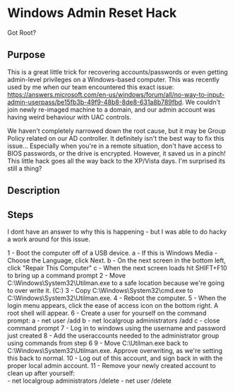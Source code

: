 # Windows Admin Reset Hack

Got Root?

## Purpose 

This is a great little trick for recovering accounts/passwords or even getting admin-level privileges on a Windows-based computer. This was recently used by me when our team encountered this exact issue: https://answers.microsoft.com/en-us/windows/forum/all/no-way-to-input-admin-userpass/be15fb3b-49f9-48b8-8de8-631a8b789fbd.  We couldn't join newly re-imaged machine to a domain, and our admin account was having weird behaviour with UAC controls. 

We haven't completely narrowed down the root cause, but it may be Group Policy related on our AD controller.  It definitely isn't the best way to fix this issue...  Especially when you're in a remote situation, don't have access to BIOS passwords, or the drive is encrypted.  However, it saved us in a pinch!  This little hack goes all the way back to the XP/Vista days. I'm surprised its still a thing?

## Description



## Steps
I dont have an answer to why this is happening - but I was able to do hacky a work around for this issue.

1 - Boot the computer off of a USB device.
     a - If this is Windows Media - Choose the Language, click Next.
     b - On the next screen in the bottom left, click "Repair This Computer"
     c - When the next screen loads hit SHIFT+F10 to bring up a command prompt
2 - Move C:\Windows\System32\Utilman.exe to a safe location because we're going to over write it. (C:\)
3 - Copy C:\Windows\System32\cmd.exe to C:\Windows\System32\Utilman.exe.
4 - Reboot the computer. 
5 - When the login menu appears, click the ease of access icon on the bottom right.  A root shell will appear.
6 - Create a user for yourself on the command prompt:
    a - net user <username> <password> /add
    b - net localgroup administrators <username> /add
    c - close command prompt
7 - Log in to windows using the username and password just created
8 - Add the useraccounts needed to the administrator group using commands from step 6
9 - Move C:\Utilman.exe back to C:\Windows\System32\Utilman.exe. Approve overwriting, as we're setting this back to normal.
10 - Log out of this account, and sign back in with the proper local admin account.
11 - Remove your newly created account to clean up after yourself:  
      - net localgroup administrators <username> /delete
      - net user <username> /delete
